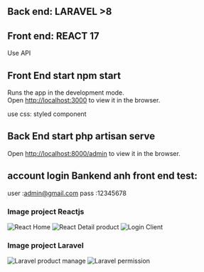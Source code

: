 ## Back end: LARAVEL >8
## Front end: REACT 17

Use API


## Front End start npm start
Runs the app in the development mode.\
Open [http://localhost:3000](http://localhost:3000) to view it in the browser.

use css: styled component 

## Back End start php artisan serve
Open [http://localhost:8000/admin](http://localhost:8000/admin) to view it in the browser.

## account login Bankend anh front end  test:
user :admin@gmail.com 
pass :12345678


### Image project Reactjs
![React Home](https://user-images.githubusercontent.com/69226244/174710506-492196cd-2426-4d3f-91ac-7d6b49bf151d.png)
![React Detail product](https://user-images.githubusercontent.com/69226244/174710977-fbebcd48-26d8-40a6-882e-134868e5f89c.png)
![Login Client](https://user-images.githubusercontent.com/69226244/174641836-92766957-3df0-43b1-ba0a-9bca212816fb.png)
### Image project Laravel
![Laravel product manage](https://user-images.githubusercontent.com/69226244/174642173-cf02c0fe-b4c2-4317-975a-525dcbe32b7c.png)
![Laravel permission](https://user-images.githubusercontent.com/69226244/174642340-6f492a64-24a1-4abc-a3ae-b08dac097b1b.png)